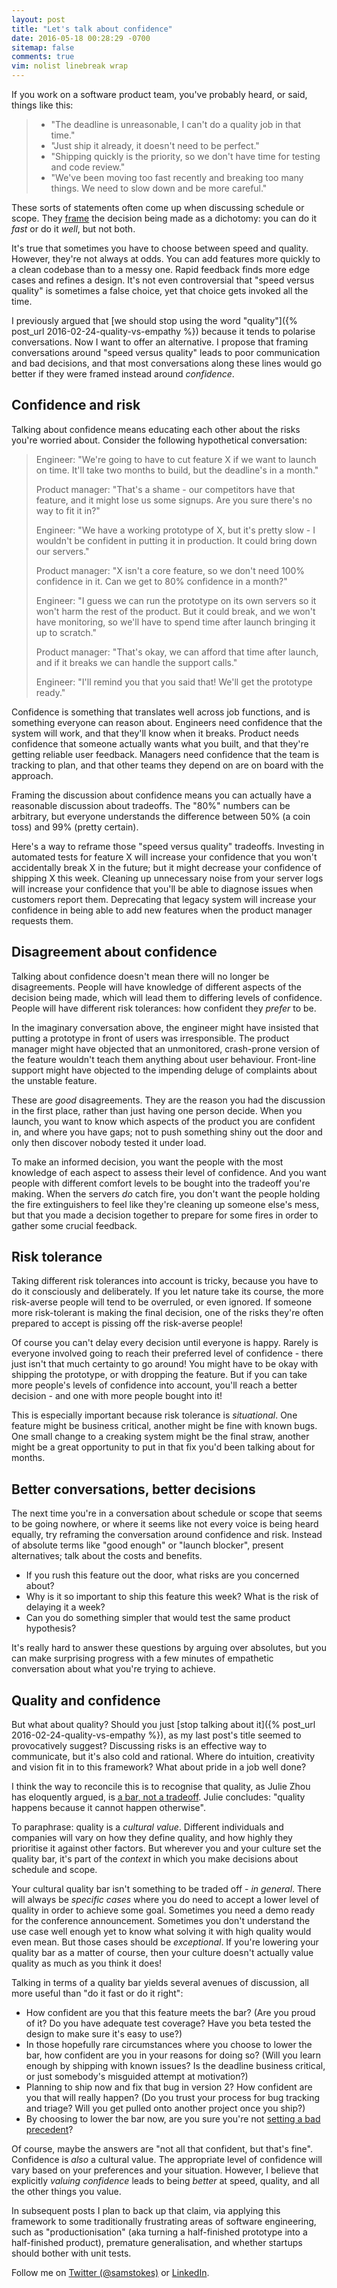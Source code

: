 ```yaml
---
layout: post
title: "Let's talk about confidence"
date: 2016-05-18 00:28:29 -0700
sitemap: false
comments: true
vim: nolist linebreak wrap
---
```


If you work on a software product team, you've probably heard, or said, things like this:

> * "The deadline is unreasonable, I can't do a quality job in that time."
> * "Just ship it already, it doesn't need to be perfect."
> * "Shipping quickly is the priority, so we don't have time for testing and code review."
> * "We've been moving too fast recently and breaking too many things.  We need to slow down and be more careful."

These sorts of statements often come up when discussing schedule or scope.  They [frame](https://en.wikipedia.org/wiki/Framing_effect_(psychology)) the decision being made as a dichotomy: you can do it *fast* or do it *well*, but not both.

It's true that sometimes you have to choose between speed and quality.  However, they're not always at odds.  You can add features more quickly to a clean codebase than to a messy one.  Rapid feedback finds more edge cases and refines a design.  It's not even controversial that "speed versus quality" is sometimes a false choice, yet that choice gets invoked all the time.

I previously argued that [we should stop using the word "quality"]({% post_url 2016-02-24-quality-vs-empathy %}) because it tends to polarise conversations.  Now I want to offer an alternative.  I propose that framing conversations around "speed versus quality" leads to poor communication and bad decisions, and that most conversations along these lines would go better if they were framed instead around *confidence*.

<!-- more -->

## Confidence and risk

Talking about confidence means educating each other about the risks you're worried about.  Consider the following hypothetical conversation:

> Engineer: "We're going to have to cut feature X if we want to launch on time.  It'll take two months to build, but the deadline's in a month."
>
> Product manager: "That's a shame - our competitors have that feature, and it might lose us some signups.  Are you sure there's no way to fit it in?"
>
> Engineer: "We have a working prototype of X, but it's pretty slow - I wouldn't be confident in putting it in production.  It could bring down our servers."
>
> Product manager: "X isn't a core feature, so we don't need 100% confidence in it.  Can we get to 80% confidence in a month?"
>
> Engineer: "I guess we can run the prototype on its own servers so it won't harm the rest of the product.  But it could break, and we won't have monitoring, so we'll have to spend time after launch bringing it up to scratch."
>
> Product manager: "That's okay, we can afford that time after launch, and if it breaks we can handle the support calls."
>
> Engineer: "I'll remind you that you said that!  We'll get the prototype ready."

Confidence is something that translates well across job functions, and is something everyone can reason about.  Engineers need confidence that the system will work, and that they'll know when it breaks.  Product needs confidence that someone actually wants what you built, and that they're getting reliable user feedback.  Managers need confidence that the team is tracking to plan, and that other teams they depend on are on board with the approach.

Framing the discussion about confidence means you can actually have a reasonable discussion about tradeoffs.  The "80%" numbers can be arbitrary, but everyone understands the difference between 50% (a coin toss) and 99% (pretty certain).

Here's a way to reframe those "speed versus quality" tradeoffs.  Investing in automated tests for feature X will increase your confidence that you won't accidentally break X in the future; but it might decrease your confidence of shipping X this week.  Cleaning up unnecessary noise from your server logs will increase your confidence that you'll be able to diagnose issues when customers report them.  Deprecating that legacy system will increase your confidence in being able to add new features when the product manager requests them.

## Disagreement about confidence

Talking about confidence doesn't mean there will no longer be disagreements.  People will have knowledge of different aspects of the decision being made, which will lead them to differing levels of confidence.  People will have different risk tolerances: how confident they *prefer* to be.

In the imaginary conversation above, the engineer might have insisted that putting a prototype in front of users was irresponsible.  The product manager might have objected that an unmonitored, crash-prone version of the feature wouldn't teach them anything about user behaviour.  Front-line support might have objected to the impending deluge of complaints about the unstable feature.

These are *good* disagreements.  They are the reason you had the discussion in the first place, rather than just having one person decide.  When you launch, you want to know which aspects of the product you are confident in, and where you have gaps; not to push something shiny out the door and only then discover nobody tested it under load.

To make an informed decision, you want the people with the most knowledge of each aspect to assess their level of confidence.  And you want people with different comfort levels to be bought into the tradeoff you're making.  When the servers *do* catch fire, you don't want the people holding the fire extinguishers to feel like they're cleaning up someone else's mess, but that you made a decision together to prepare for some fires in order to gather some crucial feedback.

## Risk tolerance

Taking different risk tolerances into account is tricky, because you have to do it consciously and deliberately.  If you let nature take its course, the more risk-averse people will tend to be overruled, or even ignored.  If someone more risk-tolerant is making the final decision, one of the risks they're often prepared to accept is pissing off the risk-averse people!

Of course you can't delay every decision until everyone is happy.  Rarely is everyone involved going to reach their preferred level of confidence - there just isn't that much certainty to go around!  You might have to be okay with shipping the prototype, or with dropping the feature.  But if you can take more people's levels of confidence into account, you'll reach a better decision - and one with more people bought into it!

This is especially important because risk tolerance is *situational*.  One feature might be business critical, another might be fine with known bugs.  One small change to a creaking system might be the final straw, another might be a great opportunity to put in that fix you'd been talking about for months.

## Better conversations, better decisions

The next time you're in a conversation about schedule or scope that seems to be going nowhere, or where it seems like not every voice is being heard equally, try reframing the conversation around confidence and risk.  Instead of absolute terms like "good enough" or "launch blocker", present alternatives; talk about the costs and benefits.

* If you rush this feature out the door, what risks are you concerned about?
* Why is it so important to ship this feature this week?  What is the risk of delaying it a week?
* Can you do something simpler that would test the same product hypothesis?

It's really hard to answer these questions by arguing over absolutes, but you can make surprising progress with a few minutes of empathetic conversation about what you're trying to achieve.

## Quality and confidence

But what about quality?  Should you just [stop talking about it]({% post_url 2016-02-24-quality-vs-empathy %}), as my last post's title seemed to provocatively suggest?  Discussing risks is an effective way to communicate, but it's also cold and rational.  Where do intuition, creativity and vision fit in to this framework?  What about pride in a job well done?

I think the way to reconcile this is to recognise that quality, as Julie Zhou has eloquently argued, is [a bar, not a tradeoff](https://medium.com/the-year-of-the-looking-glass/quality-is-not-a-tradeoff-bcddf7c85553).  Julie concludes: "quality happens because it cannot happen otherwise".

To paraphrase: quality is a _cultural value_.  Different individuals and companies will vary on how they define quality, and how highly they prioritise it against other factors.  But wherever you and your culture set the quality bar, it's part of the *context* in which you make decisions about schedule and scope.

Your cultural quality bar isn't something to be traded off - *in general*.  There will always be *specific cases* where you do need to accept a lower level of quality in order to achieve some goal.  Sometimes you need a demo ready for the conference announcement.  Sometimes you don't understand the use case well enough yet to know what solving it with high quality would even mean.  But those cases should be *exceptional*.  If you're lowering your quality bar as a matter of course, then your culture doesn't actually value quality as much as you think it does!

Talking in terms of a quality bar yields several avenues of discussion, all more useful than "do it fast or do it right":

 * How confident are you that this feature meets the bar?  (Are you proud of it?  Do you have adequate test coverage?  Have you beta tested the design to make sure it's easy to use?)
 * In those hopefully rare circumstances where you choose to lower the bar, how confident are you in your reasons for doing so?  (Will you learn enough by shipping with known issues?  Is the deadline business critical, or just somebody's misguided attempt at motivation?)
 * Planning to ship now and fix that bug in version 2?  How confident are you that will really happen?  (Do you trust your process for bug tracking and triage?  Will you get pulled onto another project once you ship?)
 * By choosing to lower the bar now, are you sure you're not [setting a bad precedent](http://donellameadows.org/archives/drift-to-low-performance/)?

Of course, maybe the answers are "not all that confident, but that's fine".  Confidence is *also* a cultural value.  The appropriate level of confidence will vary based on your preferences and your situation.  However, I believe that explicitly *valuing confidence* leads to being *better* at speed, quality, and all the other things you value.

In subsequent posts I plan to back up that claim, via applying this framework to some traditionally frustrating areas of software engineering, such as "productionisation" (aka turning a half-finished prototype into a half-finished product), premature generalisation, and whether startups should bother with unit tests.

<!-- TODO maybe add this to the standard footer? -->
<p class="credits">
Follow me on
<a href="https://twitter.com/intent/follow?screen_name=samstokes">Twitter (@samstokes)</a>
or
<a target="_blank" href="https://www.linkedin.com/in/samstokesuk">LinkedIn</a>.
</p>
